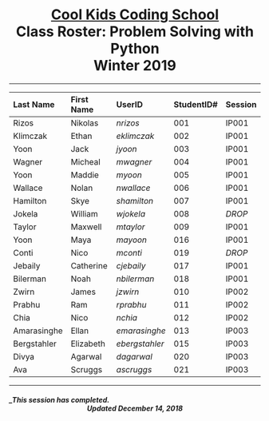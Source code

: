# <center>[**Cool Kids Coding School**](http://www.coolkidscodingschool.com)<br>Class Roster: **Problem Solving with Python**<br>  Winter 2019
---

| Last Name | First Name | UserID | StudentID# | Session |
|:---|:-----------|:--|:--|:--|
| Rizos     | Nikolas    |  _nrizos_ | 001 |IP001 |
| Klimczak  | Ethan      |  _eklimczak_ | 002| IP001 |
| Yoon      | Jack       |  _jyoon_ | 003 | IP001 |
| Wagner    | Micheal    |  _mwagner_ | 004 | IP001 |
| Yoon      | Maddie     |  _myoon_ | 005 | IP001 |
| Wallace | Nolan       |  _nwallace_ | 006 | IP001 |
| Hamilton | Skye       |  _shamilton_ | 007 | IP001 |
| Jokela | William  | _wjokela_ | 008 | *DROP*  |
| Taylor | Maxwell  | _mtaylor_ | 009 | IP001  |
| Yoon | Maya  | _mayoon_ | 016 | IP001  |
| Conti | Nico  | _mconti_ | 019 | *DROP*  |
| Jebaily | Catherine  | _cjebaily_ | 017 | IP001  |
| Bilerman | Noah  | _nbilerman_ | 018 | IP001  |
| Zwirn     | James      |  _jzwirn_ | 010 | IP002 |
| Prabhu    | Ram        |  _rprabhu_ | 011 | IP002 |
| Chia | Nico  | _nchia_ | 012 | IP002  |
| Amarasinghe | Ellan  | _emarasinghe_ | 013 | IP003  |
| Bergstahler | Elizabeth  | _ebergstahler_ | 015 |IP003  |
| Divya | Agarwal  | _dagarwal_ | 020 | IP003  |
| Ava | Scruggs  | _ascruggs_ | 021 | IP003  |
---
##### _This session has completed.  <br> <center>Updated December 14, 2018